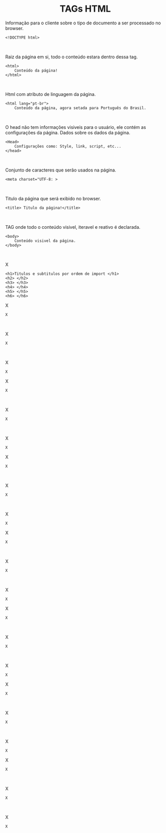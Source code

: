 <h1 style ="text-align: center;">TAGs HTML</h1>
  

Informação para o cliente sobre o tipo de documento a ser processado no browser.
```
<!DOCTYPE html>
```
<br>

Raiz da página em si, todo o conteúdo estara dentro dessa tag.
```
<html>
    Conteúdo da página!
</html>
```
<br>

Html com atributo de linguagem da página.
```
<html lang="pt-br">
    Conteúdo da página, agora setada para Português do Brasil.
```
<br>

O head não tem informações visiveis para o usuário, ele contém as configurações da página. Dados sobre os dados da página.
```
<Head>
    Configurações como: Style, link, script, etc...
</head>
```
<br>

Conjunto de caracteres que serão usados na página.
```
<meta charset="UTF-8: >
```
<br>

Titulo da página que será exibido no browser.
```
<title> Titulo da página!</title>
```
<br>

TAG onde todo o conteúdo visivel, iteravel e reativo é declarada.
```
<body>
    Conteúdo visivel da página.
</body>
```
<br>

X
```
<h1>Titulos e subtitulos por ordem de import </h1>
<h2> </h2>
<h3> </h3>
<h4> </h4>
<h5> </h5>
<h6> </h6>
```

X
```
X
```
<br>

X
```
X
```
<br>

X
```
X
```
X
```
X
```
<br>

X
```
X
```
<br>

X
```
X
```
X
```
X
```
<br>

X
```
X
```
<br>

X
```
X
```
X
```
X
```
<br>

X
```
X
```
<br>

X
```
X
```
X
```
X
```
<br>

X
```
X
```
<br>

X
```
X
```
X
```
X
```
<br>

X
```
X
```
<br>

X
```
X
```
X
```
X
```
<br>

X
```
X
```
<br>

X
```
X
```